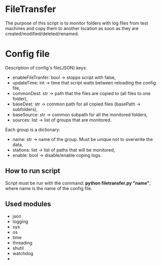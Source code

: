 # FileTransfer
The purpose of this script is to monitor folders with log files from test machines and copy them to another location as soon as they are created/modified/deleted/renamed. 

# Config file

Description of config's file(JSON)  keys:
 - enableFileTranfer: bool -> stopps script with false,
 - updateTime: int -> time that script waits between reloading the config file,
 - commonDest: str -> path that the files are copied to (all files to one folder),
 - baseDest: str -> common path for all copied files (basePath -> subfolders),
 - baseSource: str -> common subpath for all the monitored folders,
 - sources: list -> list of groups that are monitored.

Each group is a dictionary:
 - name: str -> name of the group. Must be unique not to overwrite the data,
 - stations: list -> list of paths that will be monitored,
 - enable: bool -> disable/enable coping logs.

## How to run script
Script must be run with the command: **python filetransfer.py "name"**, 
where name is the name of the config file.

## Used modules

 - json
 - logging
 - sys
 - os
 - time
 - threading
 - shutil
 - watchdog
 - 
